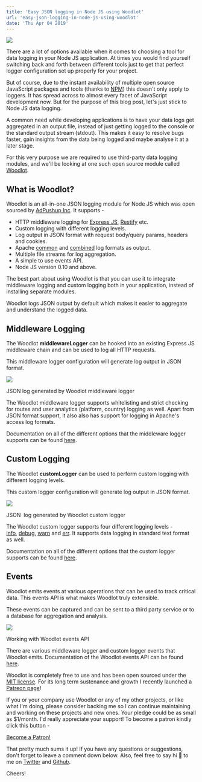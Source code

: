 ```yaml
---
title: 'Easy JSON logging in Node JS using Woodlot'
url: 'easy-json-logging-in-node-js-using-woodlot'
date: 'Thu Apr 04 2019'
---
```


![](/img/blogs/easy-json-logging-in-node-js-using-woodlot/1.png)

There are a lot of options available when it comes to choosing a tool for data logging in your Node JS application. At times you would find yourself switching back and forth between different tools just to get that perfect logger configuration set up properly for your project.

But of course, due to the instant availability of multiple open source JavaScript packages and tools (thanks to [NPM](https://www.npmjs.com/)) this doesn't only apply to loggers. It has spread across to almost every facet of JavaScript development now. But for the purpose of this blog post, let's just stick to Node JS data logging.

A common need while developing applications is to have your data logs get aggregated in an output file, instead of just getting logged to the console or the standard output stream (stdout). This makes it easy to resolve bugs faster, gain insights from the data being logged and maybe analyse it at a later stage.

For this very purpose we are required to use third-party data logging modules, and we'll be looking at one such open source module called [Woodlot](http://adpushup.github.io/woodlot/).

## What is Woodlot?

Woodlot is an all-in-one JSON logging module for Node JS which was open sourced by [AdPushup Inc](https://www.adpushup.com/). It supports -

- HTTP middleware logging for [Express JS](https://expressjs.com/), [Restify](http://restify.com/) etc.
- Custom logging with different logging levels.
- Log output in JSON format with request body/query params, headers and cookies.
- Apache [common](http://httpd.apache.org/docs/current/logs.html#common) and [combined](http://httpd.apache.org/docs/current/logs.html#combined) log formats as output.
- Multiple file streams for log aggregation.
- A simple to use events API.
- Node JS version 0.10 and above.

The best part about using Woodlot is that you can use it to integrate middleware logging and custom logging both in your application, instead of installing separate modules.

Woodlot logs JSON output by default which makes it easier to aggregate and understand the logged data.

## Middleware Logging

The Woodlot **middlewareLogger** can be hooked into an existing Express JS middleware chain and can be used to log all HTTP requests.

This middleware logger configuration will generate log output in JSON format.

![](/img/blogs/easy-json-logging-in-node-js-using-woodlot/2.png)

JSON log generated by Woodlot middleware logger

The Woodlot middleware logger supports whitelisting and strict checking for routes and user analytics (platform, country) logging as well. Apart from JSON format support, it also also has support for logging in Apache's access log formats.

Documentation on all of the different options that the middleware logger supports can be found [here](https://github.com/adpushup/woodlot#as-an-expressjs-middleware).

## Custom Logging

The Woodlot **customLogger** can be used to perform custom logging with different logging levels.

This custom logger configuration will generate log output in JSON format.

![](/img/blogs/easy-json-logging-in-node-js-using-woodlot/3.png)

JSON  log generated by Woodlot custom logger

The Woodlot custom logger supports four different logging levels - [info](https://github.com/adpushup/woodlot#info), [debug](https://github.com/adpushup/woodlot#debug), [warn](https://github.com/adpushup/woodlot#warn) and [err](https://github.com/adpushup/woodlot#err). It supports data logging in standard text format as well.

Documentation on all of the different options that the custom logger supports can be found [here](https://github.com/adpushup/woodlot#custom-logging).

## Events

Woodlot emits events at various operations that can be used to track critical data. This events API is what makes Woodlot truly extensible.

These events can be captured and can be sent to a third party service or to a database for aggregation and analysis.

![](/img/blogs/easy-json-logging-in-node-js-using-woodlot/4.png)

Working with Woodlot events API

There are various middleware logger and custom logger events that Woodlot emits. Documentation of the Woodlot events API can be found [here](https://github.com/adpushup/woodlot#events).

Woodlot is completely free to use and has been open sourced under the [MIT license](https://github.com/adpushup/woodlot#license). For its long term sustenance and growth I recently launched a [Patreon page](https://www.patreon.com/arunmichaeldsouza)!

If you or your company use Woodlot or any of my other projects, or like what I'm doing, please consider backing me so I can continue maintaining and working on these projects and new ones. Your pledge could be as small as $1/month. I'd really appreciate your support! To become a patron kindly click this button -

[Become a Patron!](https://www.patreon.com/bePatron?u=8841116)

That pretty much sums it up! If you have any questions or suggestions, don't forget to leave a comment down below. Also, feel free to say hi 👋 to me on [Twitter](https://twitter.com/amdsouza92) and [Github](https://github.com/ArunMichaelDsouza).

Cheers!
